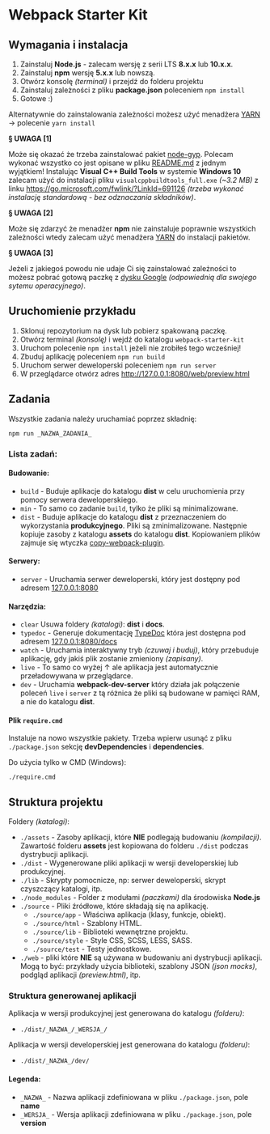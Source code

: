 
# Webpack Starter Kit

## Wymagania i instalacja

1. Zainstaluj **Node.js** - zalecam wersję z serii LTS **8.x.x** lub **10.x.x**.
2. Zainstaluj **npm** wersję **5.x.x** lub nowszą.
3. Otwórz konsolę _(terminal)_ i przejdź do folderu projektu
4. Zainstaluj zależności z pliku **package.json** poleceniem `npm install`
5. Gotowe :)

Alternatywnie do zainstalowania zależności możesz użyć menadżera [YARN](https://yarnpkg.com) → polecenie `yarn install`

**§ UWAGA [1]**

Może się okazać że trzeba zainstalować pakiet [node-gyp](https://github.com/nodejs/node-gyp).
Polecam wykonać wszystko co jest opisane w pliku [README.md](https://github.com/nodejs/node-gyp/blob/master/README.md) z jednym wyjątkiem!
Instalując **Visual C++ Build Tools** w systemie **Windows 10** zalecam użyć do instalacji  pliku `visualcppbuildtools_full.exe` _(~3.2 MB)_ z linku https://go.microsoft.com/fwlink/?LinkId=691126 _(trzeba wykonać instalację standardową - bez odznaczania składników)_.

**§ UWAGA [2]**

Może się zdarzyć że menadżer **npm** nie zainstaluje poprawnie wszystkich zależności wtedy zalecam użyć menadżera [YARN](https://yarnpkg.com) do instalacji pakietów. 

**§ UWAGA [3]**

Jeżeli z jakiegoś powodu nie udaje Ci się zainstalować zależności to możesz pobrać gotową paczkę z [dysku Google](https://drive.google.com/open?id=1gfhYWpUEnx3A1tTbjqwIAC-q8KWLMfqN) _(odpowiednią dla swojego sytemu operacyjnego)_.


## Uruchomienie przykładu

 1. Sklonuj repozytorium na dysk lub pobierz spakowaną paczkę.
 2. Otwórz terminal *(konsolę)* i wejdź do katalogu `webpack-starter-kit`
 3. Uruchom polecenie `npm install` jeżeli nie zrobiłeś tego wcześniej!
 4. Zbuduj aplikację poleceniem `npm run build`
 5. Uruchom serwer deweloperski poleceniem `npm run server`
 6. W przeglądarce otwórz adres http://127.0.0.1:8080/web/preview.html


## Zadania

Wszystkie zadania należy uruchamiać poprzez składnię:

```
npm run _NAZWA_ZADANIA_
```

### Lista zadań:

#### Budowanie:

- `build` - Buduje aplikacje do katalogu **dist** w celu uruchomienia przy pomocy serwera deweloperskiego.
- `min` - To samo co zadanie `build`, tylko że pliki są minimalizowane.
- `dist` - Buduje aplikacje do katalogu **dist** z przeznaczeniem do wykorzystania **produkcyjnego**. Pliki są zminimalizowane. Następnie kopiuje zasoby z katalogu **assets** do katalogu **dist**. Kopiowaniem plików zajmuje się wtyczka [copy-webpack-plugin](https://github.com/webpack-contrib/copy-webpack-plugin).

#### Serwery:

- `server` - Uruchamia serwer deweloperski, który jest dostępny pod adresem [127.0.0.1:8080](http://127.0.0.1:8080)

#### Narzędzia:

- `clear` Usuwa foldery _(katalogi)_: **dist** i **docs**.
- `typedoc` - Generuje dokumentację [TypeDoc](http://typedoc.org) która jest dostępna pod adresem [127.0.0.1:8080/docs](http://127.0.0.1:8080/docs)
- `watch` - Uruchamia interaktywny tryb _(czuwaj i buduj)_, który przebuduje aplikację, gdy jakiś plik zostanie zmieniony _(zapisany)_.
- `live` - To samo co wyżej ↑ ale aplikacja jest automatycznie przeładowywana w przeglądarce.
- `dev` - Uruchamia **webpack-dev-server** który działa jak połączenie poleceń `live` i `server` z tą różnica że pliki są budowane w pamięci RAM, a nie do katalogu **dist**.

#### Plik `require.cmd`

Instaluje na nowo wszystkie pakiety. Trzeba wpierw usunąć z pliku `./package.json` sekcję **devDependencies** i **dependencies**.

Do użycia tylko w CMD (Windows):

```
./require.cmd
```


## Struktura projektu

Foldery _(katalogi)_:

- `./assets` - Zasoby aplikacji, które **NIE** podlegają budowaniu _(kompilacji)_. Zawartość folderu **assets** jest kopiowana do folderu `./dist` podczas dystrybucji aplikacji.
- `./dist` - Wygenerowane pliki aplikacji w wersji developerskiej lub produkcyjnej.
- `./lib` - Skrypty pomocnicze, np: serwer deweloperski, skrypt czyszczący katalogi, itp.
- `./node_modules` - Folder z modułami _(paczkami)_ dla środowiska **Node.js**
- `./source` - Pliki źródłowe, które składają się na aplikację.
	- `./source/app` - Właściwa aplikacja (klasy, funkcje, obiekt).
	- `./source/html` - Szablony HTML.
	- `./source/lib` - Biblioteki wewnętrzne projektu.
	- `./source/style` - Style CSS, SCSS, LESS, SASS.
	- `./source/test` - Testy jednostkowe.
- `./web` - pliki które **NIE** są używana w budowaniu ani dystrybucji aplikacji. Mogą to być: przykłady użycia biblioteki, szablony JSON _(json mocks)_, podgląd aplikacji _(preview.html)_, itp.


### Struktura generowanej aplikacji

Aplikacja w wersji produkcyjnej jest generowana do katalogu _(folderu)_:

 - `./dist/_NAZWA_/_WERSJA_/`

Aplikacja w wersji developerskiej jest generowana do katalogu _(folderu)_:

 - `./dist/_NAZWA_/dev/`

#### Legenda:

 - `_NAZWA_` - Nazwa aplikacji zdefiniowana w pliku `./package.json`, pole **name**
 - `_WERSJA_` - Wersja aplikacji zdefiniowana w pliku `./package.json`, pole **version**